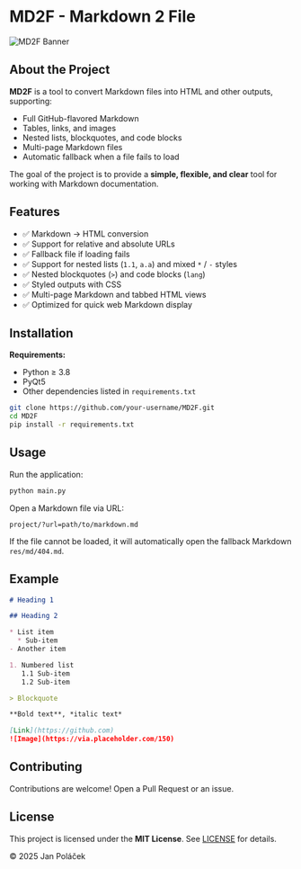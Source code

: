 # MD2F - Markdown 2 File

![MD2F Banner](https://via.placeholder.com/800x200.png?text=MD2F)

## About the Project

**MD2F** is a tool to convert Markdown files into HTML and other outputs, supporting:

* Full GitHub-flavored Markdown
* Tables, links, and images
* Nested lists, blockquotes, and code blocks
* Multi-page Markdown files
* Automatic fallback when a file fails to load

The goal of the project is to provide a **simple, flexible, and clear** tool for working with Markdown documentation.

## Features

* ✅ Markdown → HTML conversion
* ✅ Support for relative and absolute URLs
* ✅ Fallback file if loading fails
* ✅ Support for nested lists (`1.1`, `a.a`) and mixed `*` / `-` styles
* ✅ Nested blockquotes (`>`) and code blocks (`lang`)
* ✅ Styled outputs with CSS
* ✅ Multi-page Markdown and tabbed HTML views
* ✅ Optimized for quick web Markdown display

## Installation

**Requirements:**

* Python ≥ 3.8
* PyQt5
* Other dependencies listed in `requirements.txt`

```bash
git clone https://github.com/your-username/MD2F.git
cd MD2F
pip install -r requirements.txt
```

## Usage

Run the application:

```bash
python main.py
```

Open a Markdown file via URL:

```
project/?url=path/to/markdown.md
```

If the file cannot be loaded, it will automatically open the fallback Markdown `res/md/404.md`.

## Example

```markdown
# Heading 1

## Heading 2

* List item
  * Sub-item
- Another item

1. Numbered list
   1.1 Sub-item
   1.2 Sub-item

> Blockquote

**Bold text**, *italic text*

[Link](https://github.com)
![Image](https://via.placeholder.com/150)
```

## Contributing

Contributions are welcome! Open a Pull Request or an issue.

## License

This project is licensed under the **MIT License**. See [LICENSE](LICENSE) for details.

© 2025 Jan Poláček
